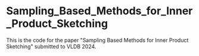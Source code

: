 # Sampling_Based_Methods_for_Inner_Product_Sketching

This is the code for the paper "Sampling Based Methods for Inner Product Sketching" submitted to VLDB 2024.
